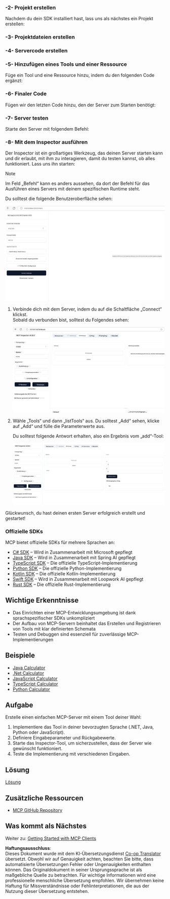 <!--
CO_OP_TRANSLATOR_METADATA:
{
  "original_hash": "37563349cd6894fe00489bf3b4d488ae",
  "translation_date": "2025-06-02T10:25:57+00:00",
  "source_file": "03-GettingStarted/01-first-server/README.md",
  "language_code": "de"
}
-->
### -2- Projekt erstellen

Nachdem du dein SDK installiert hast, lass uns als nächstes ein Projekt erstellen:

### -3- Projektdateien erstellen

### -4- Servercode erstellen

### -5- Hinzufügen eines Tools und einer Ressource

Füge ein Tool und eine Ressource hinzu, indem du den folgenden Code ergänzt:

### -6- Finaler Code

Fügen wir den letzten Code hinzu, den der Server zum Starten benötigt:

### -7- Server testen

Starte den Server mit folgendem Befehl:

### -8- Mit dem Inspector ausführen

Der Inspector ist ein großartiges Werkzeug, das deinen Server starten kann und dir erlaubt, mit ihm zu interagieren, damit du testen kannst, ob alles funktioniert. Lass uns ihn starten:

> [!NOTE]
> Im Feld „Befehl“ kann es anders aussehen, da dort der Befehl für das Ausführen eines Servers mit deinem spezifischen Runtime steht.

Du solltest die folgende Benutzeroberfläche sehen:

![Connect](../../../../translated_images/connect.141db0b2bd05f096fb1dd91273771fd8b2469d6507656c3b0c9df4b3c5473929.de.png)

1. Verbinde dich mit dem Server, indem du auf die Schaltfläche „Connect“ klickst.  
   Sobald du verbunden bist, solltest du Folgendes sehen:

   ![Connected](../../../../translated_images/connected.73d1e042c24075d386cacdd4ee7cd748c16364c277d814e646ff2f7b5eefde85.de.png)

2. Wähle „Tools“ und dann „listTools“ aus. Du solltest „Add“ sehen, klicke auf „Add“ und fülle die Parameterwerte aus.

   Du solltest folgende Antwort erhalten, also ein Ergebnis vom „add“-Tool:

   ![Result of running add](../../../../translated_images/ran-tool.a5a6ee878c1369ec1e379b81053395252a441799dbf23416c36ddf288faf8249.de.png)

Glückwunsch, du hast deinen ersten Server erfolgreich erstellt und gestartet!

### Offizielle SDKs

MCP bietet offizielle SDKs für mehrere Sprachen an:  
- [C# SDK](https://github.com/modelcontextprotocol/csharp-sdk) – Wird in Zusammenarbeit mit Microsoft gepflegt  
- [Java SDK](https://github.com/modelcontextprotocol/java-sdk) – Wird in Zusammenarbeit mit Spring AI gepflegt  
- [TypeScript SDK](https://github.com/modelcontextprotocol/typescript-sdk) – Die offizielle TypeScript-Implementierung  
- [Python SDK](https://github.com/modelcontextprotocol/python-sdk) – Die offizielle Python-Implementierung  
- [Kotlin SDK](https://github.com/modelcontextprotocol/kotlin-sdk) – Die offizielle Kotlin-Implementierung  
- [Swift SDK](https://github.com/modelcontextprotocol/swift-sdk) – Wird in Zusammenarbeit mit Loopwork AI gepflegt  
- [Rust SDK](https://github.com/modelcontextprotocol/rust-sdk) – Die offizielle Rust-Implementierung

## Wichtige Erkenntnisse

- Das Einrichten einer MCP-Entwicklungsumgebung ist dank sprachspezifischer SDKs unkompliziert  
- Der Aufbau von MCP-Servern beinhaltet das Erstellen und Registrieren von Tools mit klar definierten Schemata  
- Testen und Debuggen sind essenziell für zuverlässige MCP-Implementierungen

## Beispiele

- [Java Calculator](../samples/java/calculator/README.md)  
- [.Net Calculator](../../../../03-GettingStarted/samples/csharp)  
- [JavaScript Calculator](../samples/javascript/README.md)  
- [TypeScript Calculator](../samples/typescript/README.md)  
- [Python Calculator](../../../../03-GettingStarted/samples/python)

## Aufgabe

Erstelle einen einfachen MCP-Server mit einem Tool deiner Wahl:  
1. Implementiere das Tool in deiner bevorzugten Sprache (.NET, Java, Python oder JavaScript).  
2. Definiere Eingabeparameter und Rückgabewerte.  
3. Starte das Inspector-Tool, um sicherzustellen, dass der Server wie gewünscht funktioniert.  
4. Teste die Implementierung mit verschiedenen Eingaben.

## Lösung

[Lösung](./solution/README.md)

## Zusätzliche Ressourcen

- [MCP GitHub Repository](https://github.com/microsoft/mcp-for-beginners)

## Was kommt als Nächstes

Weiter zu: [Getting Started with MCP Clients](/03-GettingStarted/02-client/README.md)

**Haftungsausschluss**:  
Dieses Dokument wurde mit dem KI-Übersetzungsdienst [Co-op Translator](https://github.com/Azure/co-op-translator) übersetzt. Obwohl wir auf Genauigkeit achten, beachten Sie bitte, dass automatisierte Übersetzungen Fehler oder Ungenauigkeiten enthalten können. Das Originaldokument in seiner Ursprungssprache ist als maßgebliche Quelle zu betrachten. Für wichtige Informationen wird eine professionelle menschliche Übersetzung empfohlen. Wir übernehmen keine Haftung für Missverständnisse oder Fehlinterpretationen, die aus der Nutzung dieser Übersetzung entstehen.